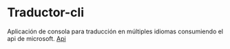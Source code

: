 # Traductor-cli
Aplicación de consola para traducción en múltiples idiomas consumiendo el api de microsoft.
[Api](https://rapidapi.com/microsoft-azure-org-microsoft-cognitive-services/api/microsoft-translator-text/)
